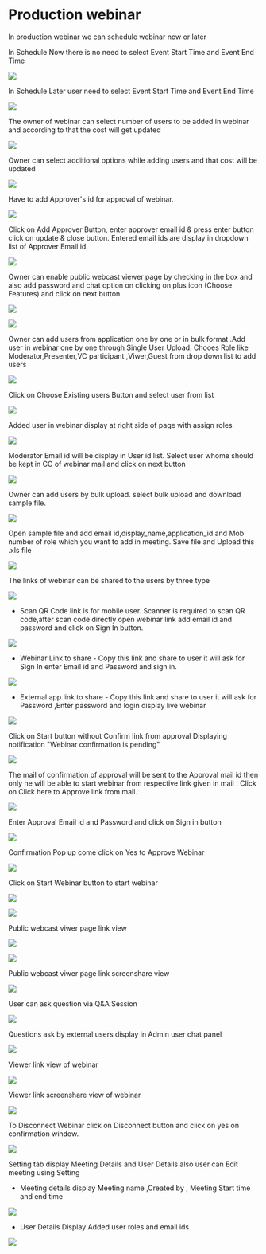 # Production webinar

 In production webinar we can schedule webinar now or later

In Schedule Now there is no need to select Event Start Time and Event End Time

![](../.gitbook/assets/schedule_later.PNG)

In Schedule Later user need to select Event Start Time and Event End Time

![](../.gitbook/assets/image%20%2855%29.png)

The owner of webinar can select number of users to be added in webinar and according to that the cost will get updated

![](../.gitbook/assets/image%20%28182%29.png)

Owner can select additional options while adding users and that cost will be updated

![](../.gitbook/assets/image%20%2881%29.png)

Have to add Approver's id for approval of webinar. 

![](../.gitbook/assets/image%20%2869%29.png)

Click on Add Approver Button, enter approver email id & press enter button click on update & close button. Entered email ids are display in dropdown list of Approver Email id.

![](../.gitbook/assets/image%20%28188%29.png)

Owner can enable public webcast viewer page by checking in the box and also add password and chat option on clicking on plus icon \(Choose Features\) and click on next button.

![](../.gitbook/assets/image%20%2872%29.png)

![](../.gitbook/assets/image%20%28137%29.png)

Owner can add users from application one by one or in bulk format .Add user in webinar one by one through Single User Upload. Chooes Role like Moderator,Presenter,VC participant ,Viwer,Guest from drop down list to add users 

![](../.gitbook/assets/image%20%28171%29.png)

Click on Choose Existing users Button and select user from list 

![](../.gitbook/assets/image%20%28128%29.png)

Added user in webinar display at right side of page with assign roles

![](../.gitbook/assets/image%20%2882%29.png)

 Moderator Email id will be display in User id list. Select user whome should be kept in CC of webinar mail and click on next button

![](../.gitbook/assets/image%20%28187%29.png)

Owner can add users by bulk upload. select bulk upload and download sample file.

![](../.gitbook/assets/image%20%28119%29.png)

Open sample file and add email id,display\_name,application\_id and Mob number of role which you want to add in meeting. Save file and Upload this .xls file 

![](../.gitbook/assets/image%20%28198%29.png)

 The links of webinar can be shared to the users by three type

![](../.gitbook/assets/image%20%28222%29.png)

* Scan QR Code link is for mobile user. Scanner is required to scan QR code,after scan code directly open webinar link add email id and password and click on Sign In button.

![](../.gitbook/assets/image%20%28117%29.png)

* Webinar Link to share - Copy this link and share to user it will ask for Sign In enter Email id and Password and sign in.

![](../.gitbook/assets/image%20%28184%29.png)

* External app link to share - Copy this link and share to user it will ask for Password ,Enter password and login display live webinar

![](../.gitbook/assets/image%20%28113%29.png)

Click on Start button without Confirm link from approval Displaying notification "Webinar confirmation is pending"

![](../.gitbook/assets/image%20%2844%29.png)

The mail of confirmation of approval will be sent to the Approval mail id then only he will be able to start webinar from respective link given in mail . Click on Click here to Approve link from mail.

![](../.gitbook/assets/image%20%2876%29.png)

Enter Approval Email id and Password and click on Sign in button

![](../.gitbook/assets/image%20%284%29.png)

Confirmation Pop up come click on Yes to Approve Webinar

![](../.gitbook/assets/image%20%28151%29.png)

Click on Start Webinar button to start webinar

![](../.gitbook/assets/image%20%28216%29.png)

![](../.gitbook/assets/image%20%28146%29.png)

Public webcast viwer page link view

![](../.gitbook/assets/image%20%2895%29.png)

![](../.gitbook/assets/image%20%28145%29.png)

Public webcast viwer page link screenshare view

![](../.gitbook/assets/image%20%28133%29.png)

User can ask question via Q&A Session 

![](../.gitbook/assets/image%20%286%29.png)

Questions ask by external users display in Admin user chat panel

![](../.gitbook/assets/image%20%28156%29.png)

Viewer link view of webinar

![](../.gitbook/assets/image%20%2857%29.png)

Viewer link screenshare view of webinar

![](../.gitbook/assets/image%20%2825%29.png)

To Disconnect Webinar click on Disconnect button and click on yes on confirmation window.

![](../.gitbook/assets/image%20%28103%29.png)

Setting tab display Meeting Details and User Details also user can Edit meeting using Setting

* Meeting details display Meeting name ,Created by , Meeting Start time and end time

![](../.gitbook/assets/image%20%2818%29.png)

* User Details Display Added user roles and email ids 

![](../.gitbook/assets/image%20%2853%29.png)

